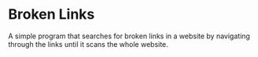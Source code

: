 # Broken Links

A simple program that searches for broken links in a website by navigating through the links until it scans the whole
website.